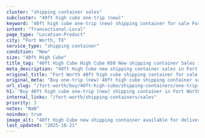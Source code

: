 ```yaml
---
cluster: "shipping container sales"
subcluster: "40ft high cube one-trip (new)"
keyword: "40ft high cube one-trip (new) shipping container for sale Fort Worth, TX"
intent: "Transactional-Local"
page_type: "Location-Product"
city: "Fort Worth, TX"
service_type: "shipping container"
condition: "New"
size: "40ft High Cube"
title_tag: "40ft High Cube High Cube K69 New shipping container Sales in Fort Worth ☎ (214) 524-4168 | LC Container"
meta_description: "40ft High Cube new shipping container sales in Fort Worth. High cube containers with extra height. Fast delivery, competitive pricing. Serving shipping containers area. Quote ID: CRM. Call (214) 524-4168 for your free quote today."
original_title: "Fort Worth 40ft high cube shipping container for sale | LC"
original_meta: "Buy one-trip (new) 40ft high cube shipping container sale with local delivery in Fort Worth, TX. LC Container — local Since 2003. Request a fast quote today."
url_slug: "/fort-worth/buy/40ft-high-cube/shipping-containers/one-trip-new"
h1: "Buy 40ft high cube one-trip (new) shipping container in Fort Worth"
internal_links: "/fort-worth/shipping-containers/sales"
priority: 3
notes: "NaN"
noindex: true
image_alt: "40ft High Cube new shipping container available for delivery in Fort Worth"
last_updated: "2025-10-21"
---
```


<!-- TODO: Add unique city/inventory copy, images, and internal links here. -->
